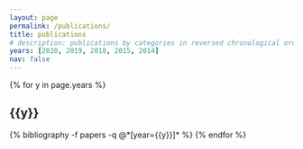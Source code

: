 ```yaml
---
layout: page
permalink: /publications/
title: publications
# description: publications by categories in reversed chronological order. generated by jekyll-scholar.
years: [2020, 2019, 2018, 2015, 2014]
nav: false
---
```


<div class="publications">

{% for y in page.years %}
  <h2 class="year">{{y}}</h2>
  {% bibliography -f papers -q @*[year={{y}}]* %}
{% endfor %}

</div>
